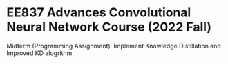 # EE837 Advances Convolutional Neural Network Course (2022 Fall)

Midterm (Programming Assignment). Implement Knowledge Distillation and Improved KD alogrithm

